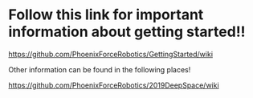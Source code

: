 # Follow this link for important information about getting started!!

https://github.com/PhoenixForceRobotics/GettingStarted/wiki

Other information can be found in the following places!

https://github.com/PhoenixForceRobotics/2019DeepSpace/wiki


